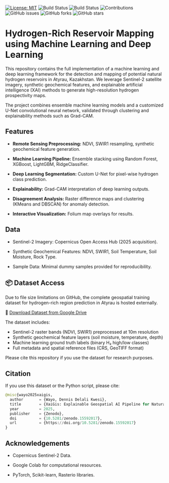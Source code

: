 [![License: MIT](https://img.shields.io/badge/License-MIT-yellow.svg)](https://opensource.org/licenses/MIT)
![Build Status](https://img.shields.io/badge/ML-yes-green)
![Build Status](https://img.shields.io/badge/DL-yes-blue)
![Contributions](https://img.shields.io/badge/contributions-welcome-gold)
![GitHub issues](https://img.shields.io/github/issues/DennisWayo/hydrogen-mapping-atyrau)
![GitHub forks](https://img.shields.io/github/forks/DennisWayo/hydrogen-mapping-atyrau)
![GitHub stars](https://img.shields.io/github/stars/DennisWayo/hydrogen-mapping-atyrau)

# Hydrogen-Rich Reservoir Mapping using Machine Learning and Deep Learning

This repository contains the full implementation of a machine learning and deep learning framework for the detection and mapping of potential natural hydrogen reservoirs in Atyrau, Kazakhstan. We leverage Sentinel-2 satellite imagery, synthetic geochemical features, and explainable artificial intelligence (XAI) methods to generate high-resolution hydrogen prospectivity maps.

The project combines ensemble machine learning models and a customized U-Net convolutional neural network, validated through clustering and explainability methods such as Grad-CAM.

## Features

- **Remote Sensing Preprocessing:** NDVI, SWIR1 resampling, synthetic geochemical feature generation.

- **Machine Learning Pipeline:** Ensemble stacking using Random Forest, XGBoost, LightGBM, RidgeClassifier.

- **Deep Learning Segmentation:** Custom U-Net for pixel-wise hydrogen class prediction.

- **Explainability:** Grad-CAM interpretation of deep learning outputs.

- **Disagreement Analysis:** Raster difference maps and clustering (KMeans and DBSCAN) for anomaly detection.

- **Interactive Visualization:** Folium map overlays for results.

## Data

- Sentinel-2 Imagery: Copernicus Open Access Hub (2025 acquisition).

- Synthetic Geochemical Features: NDVI, SWIR1, Soil Temperature, Soil Moisture, Rock Type.

- Sample Data: Minimal dummy samples provided for reproducibility.

## 📦 Dataset Access

Due to file size limitations on GitHub, the complete geospatial training dataset for hydrogen-rich region prediction in Atyrau is hosted externally.

🔗 [Download Dataset from Google Drive](https://drive.google.com/file/d/1IbGIL9xZsFaANWRBj2-LCep6x_saU4Gn/view?usp=drive_link)

The dataset includes:
- Sentinel-2 raster bands (NDVI, SWIR1) preprocessed at 10m resolution
- Synthetic geochemical feature layers (soil moisture, temperature, depth)
- Machine learning ground truth labels (binary H₂ high/low classes)
- Full metadata and spatial reference files (CRS, GeoTIFF format)

Please cite this repository if you use the dataset for research purposes.

## Citation

If you use this dataset or the Python script, please cite:

```Python
@misc{wayo2025xaigis,
  author       = {Wayo, Dennis Delali Kwesi},
  title        = {XaiGis: Explainable Geospatial AI Pipeline for Natural Hydrogen Mapping in Atyrau},
  year         = 2025,
  publisher    = {Zenodo},
  doi          = {10.5281/zenodo.15592017},
  url          = {https://doi.org/10.5281/zenodo.15592017}
}
```

## Acknowledgements

- Copernicus Sentinel-2 Data.

- Google Colab for computational resources.

- PyTorch, Scikit-learn, Rasterio libraries.
